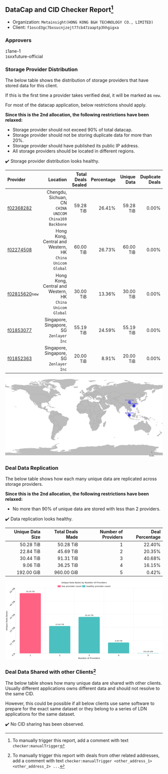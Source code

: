 ## DataCap and CID Checker Report[^1]
 - Organization: `Metainsight(HONG KONG B&H TECHNOLOGY CO., LIMITED)`
 - Client: `f1oscd3gc7bxsucnjzejt77cb47zaaptp3hhgigxa`
### Approvers
`1`1ane-1<br/>`1`sxxfuture-official

### Storage Provider Distribution
The below table shows the distribution of storage providers that have stored data for this client.

If this is the first time a provider takes verified deal, it will be marked as `new`.

For most of the datacap application, below restrictions should apply.

**Since this is the 2nd allocation, the following restrictions have been relaxed:**
 - Storage provider should not exceed 90% of total datacap.
 - Storage provider should not be storing duplicate data for more than 20%.
 - Storage provider should have published its public IP address.
 - All storage providers should be located in different regions.

✔️ Storage provider distribution looks healthy.

| Provider                                                    |                                                     Location | Total Deals Sealed | Percentage | Unique Data | Duplicate Deals |
| :---------------------------------------------------------- | -----------------------------------------------------------: | -----------------: | ---------: | ----------: | --------------: |
| [f02368282](https://filfox.info/en/address/f02368282)       |    Chengdu, Sichuan, CN<br/>`CHINA UNICOM China169 Backbone` |          59.28 TiB |     26.41% |   59.28 TiB |           0.00% |
| [f02274508](https://filfox.info/en/address/f02274508)       | Hong Kong, Central and Western, HK<br/>`China Unicom Global` |          60.00 TiB |     26.73% |   60.00 TiB |           0.00% |
| [f02815620](https://filfox.info/en/address/f02815620)`new`  | Hong Kong, Central and Western, HK<br/>`China Unicom Global` |          30.00 TiB |     13.36% |   30.00 TiB |           0.00% |
| [f01853077](https://filfox.info/en/address/f01853077)       |                  Singapore, Singapore, SG<br/>`Zenlayer Inc` |          55.19 TiB |     24.59% |   55.19 TiB |           0.00% |
| [f01852363](https://filfox.info/en/address/f01852363)       |                  Singapore, Singapore, SG<br/>`Zenlayer Inc` |          20.00 TiB |      8.91% |   20.00 TiB |           0.00% |

<img src="https://raw.githubusercontent.com/data-preservation-programs/filplus-checker-assets/main/filecoin-project/filecoin-plus-large-datasets/issues/2200/1696207476267.png"/>

### Deal Data Replication
The below table shows how each many unique data are replicated across storage providers.


**Since this is the 2nd allocation, the following restrictions have been relaxed:**
- No more than 90% of unique data are stored with less than 2 providers.

✔️ Data replication looks healthy.

| Unique Data Size | Total Deals Made | Number of Providers | Deal Percentage |
| ---------------: | ---------------: | ------------------: | --------------: |
|        50.28 TiB |        50.28 TiB |                   1 |          22.40% |
|        22.84 TiB |        45.69 TiB |                   2 |          20.35% |
|        30.44 TiB |        91.31 TiB |                   3 |          40.68% |
|         9.06 TiB |        36.25 TiB |                   4 |          16.15% |
|       192.00 GiB |       960.00 GiB |                   5 |           0.42% |

<img src="https://raw.githubusercontent.com/data-preservation-programs/filplus-checker-assets/main/filecoin-project/filecoin-plus-large-datasets/issues/2200/1696207477582.png"/>

### Deal Data Shared with other Clients[^3]
The below table shows how many unique data are shared with other clients.
Usually different applications owns different data and should not resolve to the same CID.

However, this could be possible if all below clients use same software to prepare for the exact same dataset or they belong to a series of LDN applications for the same dataset.

✔️ No CID sharing has been observed.

[^1]: To manually trigger this report, add a comment with text `checker:manualTrigger`

[^2]: Deals from those addresses are combined into this report as they are specified with `checker:manualTrigger`

[^3]: To manually trigger this report with deals from other related addresses, add a comment with text `checker:manualTrigger <other_address_1> <other_address_2> ...`
